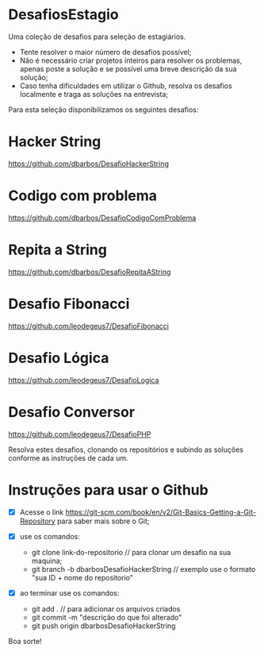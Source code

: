 # DesafiosEstagio
Uma coleção de desafios para seleção de estagiários.

   - Tente resolver o maior número de desafios possível;
   - Não é necessário criar projetos inteiros para resolver os problemas, apenas poste a solução e se possível uma breve descrição da sua solução;
   - Caso tenha dificuldades em utilizar o Github, resolva os desafios localmente e traga as soluções na entrevista;

Para esta seleção disponibilizamos os seguintes desafios:

# Hacker String
https://github.com/dbarbos/DesafioHackerString

# Codigo com problema
https://github.com/dbarbos/DesafioCodigoComProblema

# Repita a String
https://github.com/dbarbos/DesafioRepitaAString

# Desafio Fibonacci
https://github.com/leodegeus7/DesafioFibonacci

# Desafio Lógica
https://github.com/leodegeus7/DesafioLogica

# Desafio Conversor 
https://github.com/leodegeus7/DesafioPHP

Resolva estes desafios, clonando os repositórios e subindo as soluções conforme as instruções de cada um.

# Instruções para usar o Github

- [x] Acesse o link https://git-scm.com/book/en/v2/Git-Basics-Getting-a-Git-Repository para saber mais sobre o Git;
- [x] use os comandos: 
   - git clone link-do-repositorio // para clonar um desafio na sua maquina;
   - git branch -b dbarbosDesafioHackerString // exemplo use o formato "sua ID + nome do repositorio"
      
- [x] ao terminar use os comandos:
   - git add . // para adicionar os arquivos criados
   - git commit -m "descrição do que foi alterado"
   - git push origin dbarbosDesafioHackerString      
      

Boa sorte!
